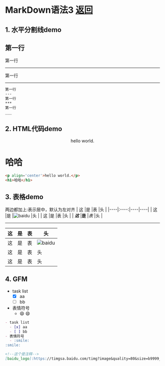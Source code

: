 # MarkDown语法3 [返回](README.md)
## 1. 水平分割线demo
第一行
---  
第一行
***
第一行
___

```markdown
第一行
---  
第一行
***
第一行
___
```

## 2. HTML代码demo
<p align='center'>hello world.</p>
<h1>哈哈</h1>

```markdown
<p align='center'>hello world.</p>
<h1>哈哈</h1>
```
## 3. 表格demo
两边都加上:表示居中，默认为左对齐
| 这     |是       |表       |头        |
|----|:----:|----|----|
| 这     |是       |![baidu][baidu_logo]       |头        |
| 这     |是       |表       |头        |
| ***这***     |**是**       |*表*      |头        |
***
 这     |是       |表       |头        |
----|:----:|----|----|
 这     |是       |表       |![baidu][baidu_logo]       |
 这     |是       |表       |头        |
 这     |是       |表       |头        |

## 4. GFM
- task list
  - [x] aa
  - [ ] bb
- 表情符号
  - :smile:
:smile:

```markdown
- task list
  - [x] aa
  - [ ] bb
- 表情符号
  - :smile:
:smile:
```
<!--这个是注释-->
[baidu_logo]:https://timgsa.baidu.com/timg?image&quality=80&size=b9999_10000&sec=1502687968157&di=0c8b12b9630c5a93ae34b4327b3412e2&imgtype=0&src=http%3A%2F%2Fgb.cri.cn%2Fmmsource%2Fimages%2F2008%2F02%2F13%2Fei080213005.jpg

```markdown
<!--这个是注释-->
[baidu_logo]:https://timgsa.baidu.com/timg?image&quality=80&size=b9999_10000&sec=1502687968157&di=0c8b12b9630c5a93ae34b4327b3412e2&imgtype=0&src=http%3A%2F%2Fgb.cri.cn%2Fmmsource%2Fimages%2F2008%2F02%2F13%2Fei080213005.jpg
```

